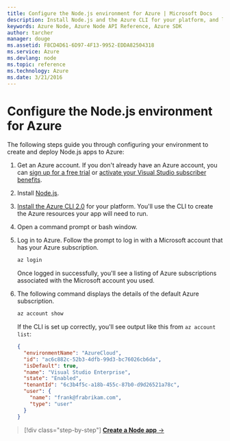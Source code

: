 ```yaml
---
title: Configure the Node.js environment for Azure | Microsoft Docs
description: Install Node.js and the Azure CLI for your platform, and log in to your Azure account
keywords: Azure Node, Azure Node API Reference, Azure SDK
author: tarcher
manager: douge
ms.assetid: F8CD4D61-6D97-4F13-9952-EDDA82504318
ms.service: Azure
ms.devlang: node
ms.topic: reference
ms.technology: Azure
ms.date: 3/21/2016
---
```


# Configure the Node.js environment for Azure

The following steps guide you through configuring your environment to create and deploy Node.js apps to Azure:  

1. Get an Azure account. If you don't already have an Azure account, you can [sign up for a free trial](https://azure.microsoft.com/pricing/free-trial/?WT.mc_id=A261C142F) or [activate your Visual Studio subscriber benefits](https://azure.microsoft.com/pricing/member-offers/msdn-benefits-details/?WT.mc_id=A261C142F).

1. Install [Node.js](https://nodejs.org).

1. [Install the Azure CLI 2.0](https://docs.microsoft.com/en-us/cli/azure/install-az-cli2) for your platform. You'll use the CLI to create the Azure resources your app will need to run.

1. Open a command prompt or bash window.

1. Log in to Azure. Follow the prompt to log in with a Microsoft account that has your Azure subscription.

	```bash
	az login
	```   

	Once logged in successfully, you'll see a listing of Azure subscriptions associated with the Microsoft account you used.

1. The following command displays the details of the default Azure subscription.

	```bash
	az account show
	```   

	If the CLI is set up correctly, you'll see output like this from `az account list`:
	```json
	{
	  "environmentName": "AzureCloud",
	  "id": "ac6c882c-52b3-4dfb-99d3-bc76026cb6da",
	  "isDefault": true,
	  "name": "Visual Studio Enterprise",
	  "state": "Enabled",
	  "tenantId": "6c3b4f5c-a18b-455c-87b0-d9d26521a78c",
	  "user": {
	    "name": "frank@frabrikam.com",
	    "type": "user"
	  }
	}
	```

>[!div class="step-by-step"]
[**Create a Node app** &rarr;](get-started-create-node-app.md)
